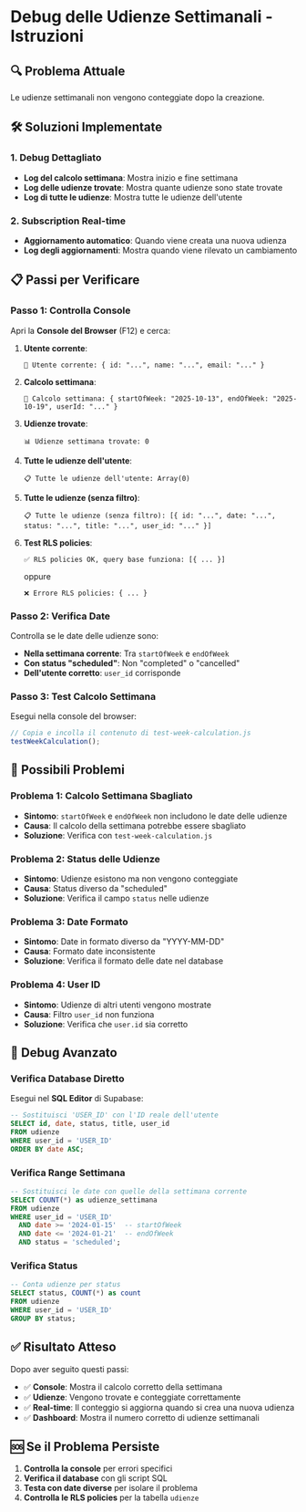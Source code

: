 # Debug delle Udienze Settimanali - Istruzioni

## 🔍 Problema Attuale
Le udienze settimanali non vengono conteggiate dopo la creazione.

## 🛠️ Soluzioni Implementate

### **1. Debug Dettagliato**
- **Log del calcolo settimana**: Mostra inizio e fine settimana
- **Log delle udienze trovate**: Mostra quante udienze sono state trovate
- **Log di tutte le udienze**: Mostra tutte le udienze dell'utente

### **2. Subscription Real-time**
- **Aggiornamento automatico**: Quando viene creata una nuova udienza
- **Log degli aggiornamenti**: Mostra quando viene rilevato un cambiamento

## 📋 Passi per Verificare

### **Passo 1: Controlla Console**
Apri la **Console del Browser** (F12) e cerca:

1. **Utente corrente**:
   ```
   👤 Utente corrente: { id: "...", name: "...", email: "..." }
   ```

2. **Calcolo settimana**:
   ```
   📅 Calcolo settimana: { startOfWeek: "2025-10-13", endOfWeek: "2025-10-19", userId: "..." }
   ```

3. **Udienze trovate**:
   ```
   📊 Udienze settimana trovate: 0
   ```

4. **Tutte le udienze dell'utente**:
   ```
   📋 Tutte le udienze dell'utente: Array(0)
   ```

5. **Tutte le udienze (senza filtro)**:
   ```
   📋 Tutte le udienze (senza filtro): [{ id: "...", date: "...", status: "...", title: "...", user_id: "..." }]
   ```

6. **Test RLS policies**:
   ```
   ✅ RLS policies OK, query base funziona: [{ ... }]
   ```
   oppure
   ```
   ❌ Errore RLS policies: { ... }
   ```

### **Passo 2: Verifica Date**
Controlla se le date delle udienze sono:
- **Nella settimana corrente**: Tra `startOfWeek` e `endOfWeek`
- **Con status "scheduled"**: Non "completed" o "cancelled"
- **Dell'utente corretto**: `user_id` corrisponde

### **Passo 3: Test Calcolo Settimana**
Esegui nella console del browser:
```javascript
// Copia e incolla il contenuto di test-week-calculation.js
testWeekCalculation();
```

## 🚨 Possibili Problemi

### **Problema 1: Calcolo Settimana Sbagliato**
- **Sintomo**: `startOfWeek` e `endOfWeek` non includono le date delle udienze
- **Causa**: Il calcolo della settimana potrebbe essere sbagliato
- **Soluzione**: Verifica con `test-week-calculation.js`

### **Problema 2: Status delle Udienze**
- **Sintomo**: Udienze esistono ma non vengono conteggiate
- **Causa**: Status diverso da "scheduled"
- **Soluzione**: Verifica il campo `status` nelle udienze

### **Problema 3: Date Formato**
- **Sintomo**: Date in formato diverso da "YYYY-MM-DD"
- **Causa**: Formato date inconsistente
- **Soluzione**: Verifica il formato delle date nel database

### **Problema 4: User ID**
- **Sintomo**: Udienze di altri utenti vengono mostrate
- **Causa**: Filtro `user_id` non funziona
- **Soluzione**: Verifica che `user.id` sia corretto

## 🔧 Debug Avanzato

### **Verifica Database Diretto**
Esegui nel **SQL Editor** di Supabase:
```sql
-- Sostituisci 'USER_ID' con l'ID reale dell'utente
SELECT id, date, status, title, user_id
FROM udienze 
WHERE user_id = 'USER_ID'
ORDER BY date ASC;
```

### **Verifica Range Settimana**
```sql
-- Sostituisci le date con quelle della settimana corrente
SELECT COUNT(*) as udienze_settimana
FROM udienze 
WHERE user_id = 'USER_ID'
  AND date >= '2024-01-15'  -- startOfWeek
  AND date <= '2024-01-21'  -- endOfWeek
  AND status = 'scheduled';
```

### **Verifica Status**
```sql
-- Conta udienze per status
SELECT status, COUNT(*) as count
FROM udienze 
WHERE user_id = 'USER_ID'
GROUP BY status;
```

## ✅ Risultato Atteso

Dopo aver seguito questi passi:
- ✅ **Console**: Mostra il calcolo corretto della settimana
- ✅ **Udienze**: Vengono trovate e conteggiate correttamente
- ✅ **Real-time**: Il conteggio si aggiorna quando si crea una nuova udienza
- ✅ **Dashboard**: Mostra il numero corretto di udienze settimanali

## 🆘 Se il Problema Persiste

1. **Controlla la console** per errori specifici
2. **Verifica il database** con gli script SQL
3. **Testa con date diverse** per isolare il problema
4. **Controlla le RLS policies** per la tabella `udienze`
